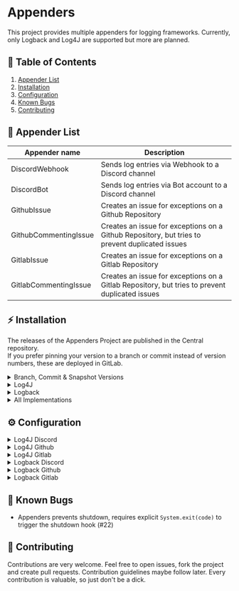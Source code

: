 # Appenders

This project provides multiple appenders for logging frameworks. Currently, only Logback and Log4J are supported but
more are planned.

## 🚩 Table of Contents

<ol>
    <li><a href="#-appender-list">Appender List</a></li>
    <li><a href="#-installation">Installation</a></li>
    <li><a href="#-configuration">Configuration</a></li>
    <li><a href="#-known-bugs">Known Bugs</a></li>
    <li><a href="#-contributing">Contributing</a></li>
</ol>

## 📂 Appender List

| Appender name | Description |
|---------------|-------------|
| DiscordWebhook | Sends log entries via Webhook to a Discord channel |
| DiscordBot | Sends log entries via Bot account to a Discord channel |
| GithubIssue | Creates an issue for exceptions on a Github Repository |
| GithubCommentingIssue | Creates an issue for exceptions on a Github Repository, but tries to prevent duplicated issues |
| GitlabIssue | Creates an issue for exceptions on a Gitlab Repository |
| GitlabCommentingIssue | Creates an issue for exceptions on a Gitlab Repository, but tries to prevent duplicated issues |

## ⚡ Installation

The releases of the Appenders Project are published in the Central repository. \
If you prefer pinning your version to a branch or commit instead of version numbers, these are deployed in GitLab.

<details>
<summary>Branch, Commit & Snapshot Versions</summary>

If you want to use branch and commit versions, you need to add new repository to your build configuration. \
This only provides information about the repository and the version information. For the actual dependency, please look below at the framework details.

### Maven

```xml
<repository>
    <id>appenders-gitlab</id>
    <url>https://gitlab.com/api/v4/groups/12234336/-/packages/maven</url>
</repository>
```

### Gradle

```groovy
repositories {
    maven {
        url "https://gitlab.com/api/v4/groups/12234336/-/packages/maven"
    }
}
```

### Snapshot Versions

Snapshot versions get deployed on each push to `development`. \
[Click here](https://gitlab.com/taucher2003-group/appenders/-/packages) to see a list of available versions.

### Branch versions

Branch versions are deployed every hour if the deployed version is out of date. \
They have set the version to `<BRANCH_SLUG>-SNAPSHOT`. \
[Click here](https://gitlab.com/taucher2003-group/appenders-branch/-/packages) to see a list of available versions.

### Commit versions

Commit versions have set the version to the full commit sha. \
[Click here](https://gitlab.com/taucher2003-group/appenders-commit/-/packages) to see a list of available versions.

</details>

<details>
<summary>Log4J</summary>

### Maven

```xml
<dependency>
    <groupId>com.github.taucher2003.appenders</groupId>
    <artifactId>log4j</artifactId>
    <version>VERSION</version>
    <scope>compile</scope>
</dependency>
```

### Gradle

```groovy
dependencies {
    implementation 'com.github.taucher2003.appenders:log4j:VERSION'
}
```

</details>

<details>
<summary>Logback</summary>

### Maven

```xml
<dependency>
    <groupId>com.github.taucher2003.appenders</groupId>
    <artifactId>logback</artifactId>
    <version>VERSION</version>
    <scope>compile</scope>
</dependency>
```

### Gradle

```groovy
dependencies {
    implementation 'com.github.taucher2003.appenders:logback:VERSION'
}
```

</details>

<details>
<summary>All Implementations</summary>

### Maven

```xml
<dependency>
    <groupId>com.github.taucher2003.appenders</groupId>
    <artifactId>all</artifactId>
    <version>VERSION</version>
    <scope>compile</scope>
</dependency>
```

### Gradle

```groovy
dependencies {
    implementation 'com.github.taucher2003.appenders:all:VERSION'
}
```

</details>

## ⚙ Configuration

<details>
<summary>Log4J Discord</summary>

You need to create a new appender in your `log4j2.xml` configuration. \
As plugin, you can choose between `DiscordBot` and `DiscordWebhook`.

The DiscordBot plugin requires the two settings `token` and `channelId`. \
The DiscordWebhook plugin however, just requires the `url` setting.

#### Example Webhook and Bot Configuration

```xml
<?xml version="1.0" encoding="UTF-8"?>
<Configuration status="[...]" shutdownHook="[...]" packages="[...]">
    <Appenders>
        [...] existing appenders

        <DiscordWebhook name="DiscordWebhook"
                        url="[your webhook url]">
            <filters>
                <MarkerFilter marker="discord-webhook" onMatch="ACCEPT" onMismatch="DENY"/>
            </filters>
        </DiscordWebhook>

        <DiscordBot name="DiscordBot"
                    token="[your bot token]"
                    channelId="[your channel id]">
            <MarkerFilter marker="discord-bot" onMatch="ACCEPT" onMismatch="DENY"/>
        </DiscordBot>

    </Appenders>
    <Loggers>
        <Root level="[...]">
            [...] existing loggers

            <AppenderRef ref="DiscordWebhook"/>
            <AppenderRef ref="DiscordBot"/>
        </Root>
    </Loggers>
</Configuration>
```

</details>

<details>
<summary>Log4J Github</summary>

You need to create a new appender in your `log4j2.xml` configuration. \
As plugin, you can choose between `GithubIssue` and `GithubCommentingIssue`.

Both of them require the settings `baseUrl`, `repositoryOwner`, `repositoryName` and `accessToken`. \
`baseUrl` is the base url of the Github API. For github.com users, this would be `https://api.github.com`.
`repositoryOwner` defines the name of the account, which owns the repository. That is either your username or
organization name.
`repositoryName` sets the name of the repository itself, which will be used to create the issues. The `accessToken` will
be used for authorization. The issues will be created with the account, where the access token belongs to.

This appender will only log events which have a throwable attached. All log events without a throwable will be dropped
by this appender. The log level does not matter.

#### Example Configuration with both appenders

```xml
<?xml version="1.0" encoding="UTF-8"?>
<Configuration status="[...]" shutdownHook="[...]" packages="[...]">
    <Appenders>
        [...] existing appenders

        <GithubIssue name="GithubIssue"
                        baseUrl="https://api.github.com"
                        repositoryOwner="Taucher2003"
                        repositoryName="Appenders"
                        accessToken="[your access token]"/>

        <GithubCommentingIssue name="GithubCommentingIssue"
                     baseUrl="https://api.github.com"
                     repositoryOwner="Taucher2003"
                     repositoryName="Appenders"
                     accessToken="[your access token]"/>

    </Appenders>
    <Loggers>
        <Root level="[...]">
            [...] existing loggers

            <AppenderRef ref="GithubIssue"/>
            <AppenderRef ref="GithubCommentingIssue"/>
        </Root>
    </Loggers>
</Configuration>
```

</details>

<details>
<summary>Log4J Gitlab</summary>

You need to create a new appender in your `log4j2.xml` configuration. \
As plugin, you can choose between `GitlabIssue` and `GitlabCommentingIssue`.

Both of them require the settings `baseUrl`, `repositoryId`, `accessToken` and `confidential`. \
`baseUrl` is the base url of the GitLab instance. For gitlab.com users, this would be `https://gitlab.com`.
`repositoryId` defines the id of the repository, which will be used to create the issues. The `accessToken` will be used
for authorization. The issues will be created with the account, where the access token belongs to. If `confidential` is
set to true, the issues will be created as confidential issue, so they are hidden from guest users.

This appender will only log events which have a throwable attached. All log events without a throwable will be dropped
by this appender. The log level does not matter.

#### Example Configuration with both appenders

```xml
<?xml version="1.0" encoding="UTF-8"?>
<Configuration status="[...]" shutdownHook="[...]" packages="[...]">
    <Appenders>
        [...] existing appenders

        <GitlabIssue name="GitlabIssue"
                     baseUrl="https://gitlab.com"
                     repositoryId="1"
                     accessToken="[your access token]"
                     confidential="true"/>

        <GitlabCommentingIssue name="GitlabCommentingIssue"
                               baseUrl="https://gitlab.com"
                               repositoryId="1"
                               accessToken="[your access token]"/>

    </Appenders>
    <Loggers>
        <Root level="[...]">
            [...] existing loggers

            <AppenderRef ref="GitlabIssue"/>
            <AppenderRef ref="GitlabCommentingIssue"/>
        </Root>
    </Loggers>
</Configuration>
```

</details>

<details>
<summary>Logback Discord</summary>

You need to create a new appender in your `logback.xml` configuration. \
As class, you can choose between `com.github.taucher2003.appenders.logback.discord.LogbackBotAppender`
and `com.github.taucher2003.appenders.logback.discord.LogbackWebhookAppender`.

The BotAppender requires the two settings `token` and `channelId`. \
The WebhookAppender however, just requires the `url` setting.

Both of them allow shared settings. These are not required and have reasonable default settings.

| Setting name | What it does |
|--------------|--------------|
| errorColor | Set the embed color of the error level |
| warnColor | Set the embed color of the warn level |
| infoColor | Set the embed color of the info level |
| debugColor | Set the embed color of the debug level |
| traceColor | Set the embed color of the trace level |
| fallbackColor | Set the embed color for unknown levels |
| flushInterval | Set the interval which is used to regularly flush the buffer |
| flushUnit | Set the TimeUnit name for the `sendingInterval`. This is required to be a valid enum constant of `java.util.concurrent.TimeUnit` | 
| marker | Add a marker to the list of allowed markers for this logger |
| ignoredMarker | Add a marker, which is ignored |
| level | Add a level which should be logged |

If no values have been set for `marker`, all log events will be handled by the logger. If at least one `marker` has been
set, only log events with a marker named like one in the list will be handled and log events without or with other
markers will be dropped by this logger.

Same applies to `level` and `ignoredMarker`. \
`level` is used to filter for logging levels and `ignoredMarker` will set markers, which will be dropped.

#### Example Bot Configuration

```xml
<?xml version="1.0" encoding="UTF-8"?>
<configuration debug="false">
    [...] existing configuration
    <appender name="discord-bot" class="com.github.taucher2003.appenders.logback.discord.LogbackBotAppender">
        <token>[your bot token]</token>
        <channelId>[your channel id]</channelId>
        <level>ERROR</level> <!-- Restrict the logger to ERROR level -->
        <ignoredMarker>discord-ignored</ignoredMarker> <!-- Ignore all log events with the "discord-ignored" marker -->
    </appender>
    <root level="INFO">
        [...] other existing appenders
        <appender-ref ref="discord-bot"/>
    </root>
</configuration>
```

</details>

<details>
<summary>Logback Github</summary>

You need to create a new appender in your `logback.xml` configuration. \
As class, you can choose between `com.github.taucher2003.appenders.logback.github.LogbackIssueAppender`
and `com.github.taucher2003.appenders.logback.github.LogbackCommentingIssueAppender`.

Both of them require the settings `baseUrl`, `repositoryOwner`, `repositoryName` and `accessToken`. \
`baseUrl` is the base url of the Github API. For github.com users, this would be `https://api.github.com`.
`repositoryOwner` defines the name of the account, which owns the repository. That is either your username or
organization name.
`repositoryName` sets the name of the repository itself, which will be used to create the issues. The `accessToken` will
be used for authorization. The issues will be created with the account, where the access token belongs to.

This appender will only log events which have a throwable attached. All log events without a throwable will be dropped
by this appender.

If no values have been set for `marker`, all log events will be handled by the logger. If at least one `marker` has been
set, only log events with a marker named like one in the list will be handled and log events without or with other
markers will be dropped by this logger. \
Same applies to `level` and `ignoredMarker`. \
`level` is used to filter for logging levels and `ignoredMarker` will set markers, which will be dropped.

#### Example Issue Configuration

```xml
<?xml version="1.0" encoding="UTF-8"?>
<configuration debug="false">
    [...] existing configuration
    <appender name="github-issues" class="com.github.taucher2003.appenders.logback.github.LogbackIssueAppender">
        <baseUrl>https://api.github.com</baseUrl>
        <repositoryOwner>Taucher2003</repositoryOwner>
        <repositoryName>Appenders</repositoryName>
        <accessToken>[your access token]</accessToken>
    </appender>
    <root level="INFO">
        [...] other existing appenders
        <appender-ref ref="github-issues"/>
    </root>
</configuration>
```

</details>

<details>
<summary>Logback Gitlab</summary>

You need to create a new appender in your `logback.xml` configuration. \
As class, you can choose between `com.github.taucher2003.appenders.logback.gitlab.LogbackIssueAppender`
and `com.github.taucher2003.appenders.logback.gitlab.LogbackCommentingIssueAppender`.

Both of them require the settings `baseUrl`, `repositoryId`, `accessToken` and `confidential`. \
`baseUrl` is the base url of the GitLab instance. For gitlab.com users, this would be `https://gitlab.com`.
`repositoryId` defines the id of the repository, which will be used to create the issues. The `accessToken` will be used
for authorization. The issues will be created with the account, where the access token belongs to. If `confidential` is
set to true, the issues will be created as confidential issue, so they are hidden from guest users.

This appender will only log events which have a throwable attached. All log events without a throwable will be dropped
by this appender.

If no values have been set for `marker`, all log events will be handled by the logger. If at least one `marker` has been
set, only log events with a marker named like one in the list will be handled and log events without or with other
markers will be dropped by this logger. \
Same applies to `level` and `ignoredMarker`. \
`level` is used to filter for logging levels and `ignoredMarker` will set markers, which will be dropped.

#### Example Issue Configuration

```xml
<?xml version="1.0" encoding="UTF-8"?>
<configuration debug="false">
    [...] existing configuration
    <appender name="gitlab-issues" class="com.github.taucher2003.appenders.logback.gitlab.LogbackIssueAppender">
        <baseUrl>https://gitlab.com</baseUrl>
        <repositoryId>1</repositoryId>
        <accessToken>[your access token]</accessToken>
        <confidential>true</confidential>
    </appender>
    <root level="INFO">
        [...] other existing appenders
        <appender-ref ref="gitlab-issues"/>
    </root>
</configuration>
```

</details>

## 🐛 Known Bugs

* Appenders prevents shutdown, requires explicit `System.exit(code)` to trigger the shutdown hook (#22)

## 🔮 Contributing

Contributions are very welcome. Feel free to open issues, fork the project and create pull requests. Contribution
guidelines maybe follow later. Every contribution is valuable, so just don't be a dick.